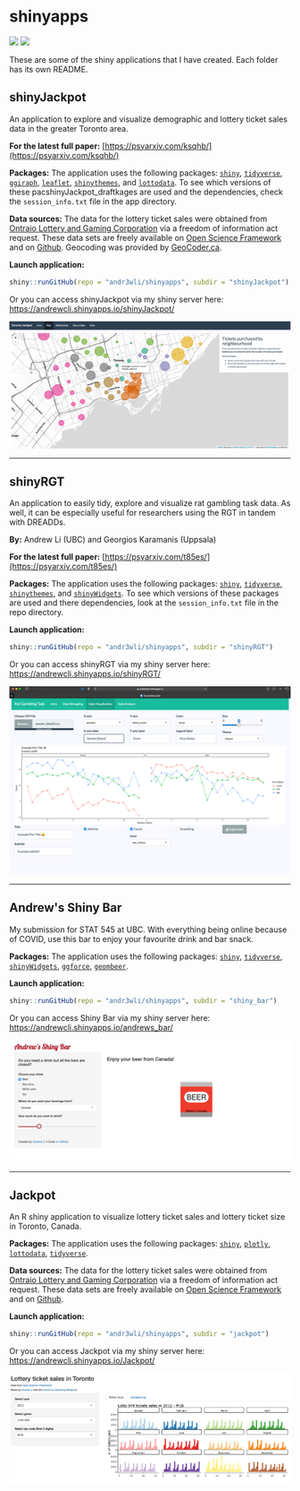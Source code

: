 # shinyapps

<!-- badges: start -->
![](https://img.shields.io/badge/andr3wli-shinyapps-green)
![](https://img.shields.io/twitter/url?style=social&url=https%3A%2F%2Ftwitter.com%2Fdrewroc6)
<!-- badges: end -->

These are some of the shiny applications that I have created. Each folder has its own README.

## shinyJackpot
An application to explore and visualize demographic and lottery ticket sales data in the greater Toronto area. 

**For the latest full paper:** [https://psyarxiv.com/ksqhb/](https://psyarxiv.com/ksqhb/)

**Packages:** The application uses the following packages: [`shiny`](https://shiny.rstudio.com), [`tidyverse`](https://www.tidyverse.org), [`ggiraph`](https://davidgohel.github.io/ggiraph/articles/offcran/using_ggiraph.html), [`leaflet`](), [`shinythemes`](), and [`lottodata`](https://andr3wli.github.io/lottodata/). To see which versions of these pacshinyJackpot_draftkages are used and the dependencies, check the `session_info.txt` file in the app directory.

**Data sources:** The data for the lottery ticket sales were obtained from [Ontraio Lottery and Gaming Corporation](https://www.olg.ca/en/home.html) via a freedom of information act request. These data sets are freely available on [Open Science Framework](//osf.io/qwrxy/) and on [Github](https://github.com/andr3wli/lottodata). Geocoding was provided by [GeoCoder.ca](https://geocoder.ca).

**Launch application:** 

```r
shiny::runGitHub(repo = "andr3wli/shinyapps", subdir = "shinyJackpot")
```

Or you can access shinyJackpot via my shiny server here: https://andrewcli.shinyapps.io/shinyJackpot/

![](screenshot/map_screenshot.png)

<hr>

## shinyRGT
An application to easily tidy, explore and visualize rat gambling task data. As well, it can be especially useful for researchers using the RGT in tandem with DREADDs. 

**By:** Andrew Li (UBC) and Georgios Karamanis (Uppsala)

**For the latest full paper:** [https://psyarxiv.com/t85es/](https://psyarxiv.com/t85es/)

**Packages:** The application uses the following packages: [`shiny`](https://shiny.rstudio.com), [`tidyverse`](https://www.tidyverse.org), [`shinythemes`](), and [`shinyWidgets`](https://github.com/dreamRs/shinyWidgets). To see which versions of these packages are used and there dependencies, look at the `session_info.txt` file in the repo directory. 

**Launch application:**

```r
shiny::runGitHub(repo = "andr3wli/shinyapps", subdir = "shinyRGT")
```

Or you can access shinyRGT via my shiny server here: https://andrewcli.shinyapps.io/shinyRGT/

![](screenshot/data_viz_rgt.png)

<hr>

## Andrew's Shiny Bar
My submission for STAT 545 at UBC. With everything being online because of COVID, use this bar to enjoy your favourite drink and bar snack. 

**Packages:** The application uses the following packages: [`shiny`](https://shiny.rstudio.com), [`tidyverse`](https://www.tidyverse.org), [`shinyWidgets`](https://github.com/dreamRs/shinyWidgets), [`ggforce`](https://github.com/thomasp85/ggforce), [`geombeer`](https://github.com/andr3wli/geombeer).

**Launch application:**

```r
shiny::runGitHub(repo = "andr3wli/shinyapps", subdir = "shiny_bar")
```

Or you can access Shiny Bar via my shiny server here: https://andrewcli.shinyapps.io/andrews_bar/

![](screenshot/bar.png)

<hr> 

## Jackpot
An R shiny application to visualize lottery ticket sales and lottery ticket size in Toronto, Canada. 

**Packages:** The application uses the following packages: [`shiny`](https://shiny.rstudio.com), [`plotly`](https://plotly.com/r/), [`lottodata`](https://andr3wli.github.io/lottodata/), [`tidyverse`](https://www.tidyverse.org).

**Data sources:** The data for the lottery ticket sales were obtained from [Ontraio Lottery and Gaming Corporation](https://www.olg.ca/en/home.html) via a freedom of information act request. These data sets are freely available on [Open Science Framework](//osf.io/qwrxy/) and on [Github](https://github.com/andr3wli/lottodata). 

**Launch application:**

```r
shiny::runGitHub(repo = "andr3wli/shinyapps", subdir = "jackpot")
```

Or you can access Jackpot via my shiny server here: https://andrewcli.shinyapps.io/Jackpot/

![](screenshot/jackpot.png)

